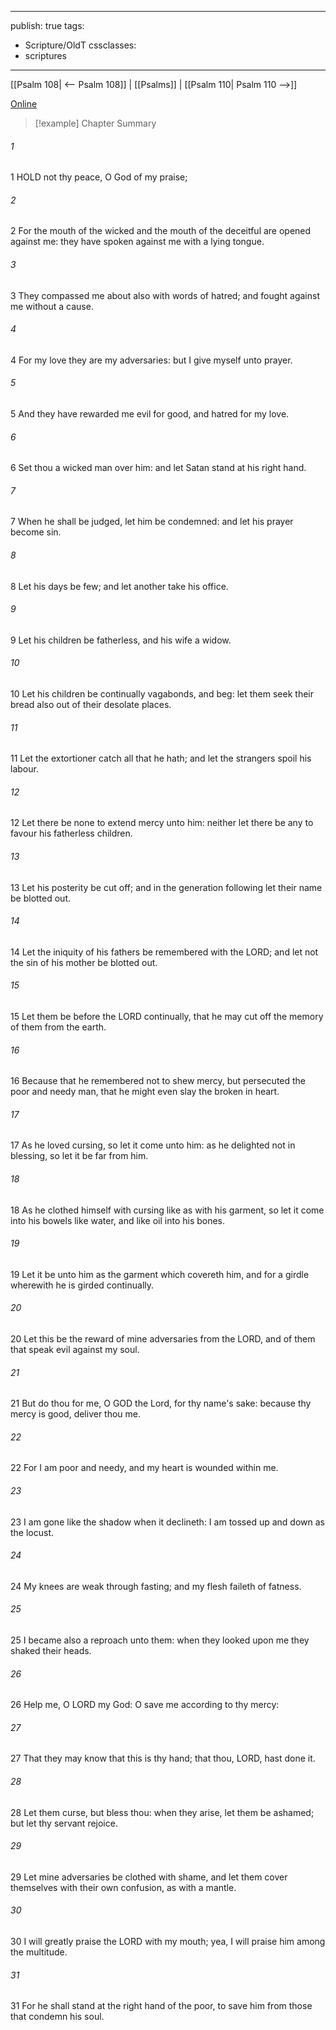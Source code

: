 

---
publish: true
tags:
  - Scripture/OldT
cssclasses:
  - scriptures
---
[[Psalm 108| <-- Psalm 108]] | [[Psalms]] | [[Psalm 110| Psalm 110 -->]]

[Online](https://churchofjesuschrist.org/study/scriptures/ot/ps/109?lang=eng)

>[!example] Chapter Summary
>
###### 1
1 HOLD not thy peace, O God of my praise;
###### 2
2 For the mouth of the wicked and the mouth of the deceitful are opened against me: they have spoken against me with a lying tongue.
###### 3
3 They compassed me about also with words of hatred; and fought against me without a cause.
###### 4
4 For my love they are my adversaries: but I give myself unto prayer.
###### 5
5 And they have rewarded me evil for good, and hatred for my love.
###### 6
6 Set thou a wicked man over him: and let Satan stand at his right hand.
###### 7
7 When he shall be judged, let him be condemned: and let his prayer become sin.
###### 8
8 Let his days be few; and let another take his office.
###### 9
9 Let his children be fatherless, and his wife a widow.
###### 10
10 Let his children be continually vagabonds, and beg: let them seek their bread also out of their desolate places.
###### 11
11 Let the extortioner catch all that he hath; and let the strangers spoil his labour.
###### 12
12 Let there be none to extend mercy unto him: neither let there be any to favour his fatherless children.
###### 13
13 Let his posterity be cut off; and in the generation following let their name be blotted out.
###### 14
14 Let the iniquity of his fathers be remembered with the LORD; and let not the sin of his mother be blotted out.
###### 15
15 Let them be before the LORD continually, that he may cut off the memory of them from the earth.
###### 16
16 Because that he remembered not to shew mercy, but persecuted the poor and needy man, that he might even slay the broken in heart.
###### 17
17 As he loved cursing, so let it come unto him: as he delighted not in blessing, so let it be far from him.
###### 18
18 As he clothed himself with cursing like as with his garment, so let it come into his bowels like water, and like oil into his bones.
###### 19
19 Let it be unto him as the garment which covereth him, and for a girdle wherewith he is girded continually.
###### 20
20 Let this be the reward of mine adversaries from the LORD, and of them that speak evil against my soul.
###### 21
21 But do thou for me, O GOD the Lord, for thy name's sake: because thy mercy is good, deliver thou me.
###### 22
22 For I am poor and needy, and my heart is wounded within me.
###### 23
23 I am gone like the shadow when it declineth: I am tossed up and down as the locust.
###### 24
24 My knees are weak through fasting; and my flesh faileth of fatness.
###### 25
25 I became also a reproach unto them: when they looked upon me they shaked their heads.
###### 26
26 Help me, O LORD my God: O save me according to thy mercy:
###### 27
27 That they may know that this is thy hand; that thou, LORD, hast done it.
###### 28
28 Let them curse, but bless thou: when they arise, let them be ashamed; but let thy servant rejoice.
###### 29
29 Let mine adversaries be clothed with shame, and let them cover themselves with their own confusion, as with a mantle.
###### 30
30 I will greatly praise the LORD with my mouth; yea, I will praise him among the multitude.
###### 31
31 For he shall stand at the right hand of the poor, to save him from those that condemn his soul.



